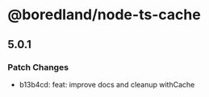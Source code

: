 # @boredland/node-ts-cache

## 5.0.1

### Patch Changes

- b13b4cd: feat: improve docs and cleanup withCache
